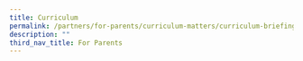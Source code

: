```yaml
---
title: Curriculum
permalink: /partners/for-parents/curriculum-matters/curriculum-briefing-slides/
description: ""
third_nav_title: For Parents
---
```

